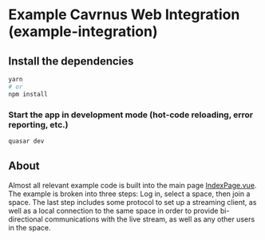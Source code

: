 # Example Cavrnus Web Integration (example-integration)

## Install the dependencies
```bash
yarn
# or
npm install
```

### Start the app in development mode (hot-code reloading, error reporting, etc.)
```bash
quasar dev
```

## About

Almost all relevant example code is built into the main page [IndexPage.vue](src/pages/IndexPage.vue). The example is broken into three steps: Log in, select a space, then join a space. The last step includes some protocol to set up a streaming client, as well as a local connection to the same space in order to provide bi-directional communications with the live stream, as well as any other users in the space.